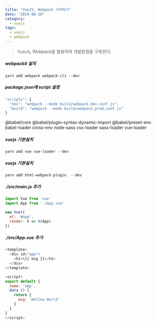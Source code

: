 ```yaml
---
title: "VueJS, Webpack 시작하기"
date: "2019-06-20"
category:
  - vuejs
tags:
  - vuejs
  - webpack
---
```

> VueJs, Webpack을 활용하여 개발환경을 구축한다.

##### webpack4 설치
```shell
yarn add webpack webpack-cli --dev
```

##### package.json에 script 설정
```js
"scripts": {
  "dev": "webpack --mode build/webpack.dev.conf.js",
  "build": "webpack --mode build/webpack.prod.conf.js"
}
```
@babel/core @babel/plugin-syntax-dynamic-import @babel/preset-env babel-loader cross-env
node-sass css-loader sass-loader vue-loader
##### vuejs 기본설치
```shell
yarn add vue vue-loader --dev
```

##### vuejs 기본설치
```shell
yarn add html-webpack-plugin  --dev
```

##### ./src/main.js 추가
```js
import Vue from 'vue'
import App from './App.vue'

new Vue({
  el: '#app',
  render: h => h(App)
})
```

##### ./src/App.vue 추가
```js
<template>
  <div id="app">
    <h1>\{{ msg }}</h1>
  </div>
</template>

<script>
export default {
  name: 'app',
  data () {
    return {
      msg: 'Hellow World'
    }
  }
}
</script>
```